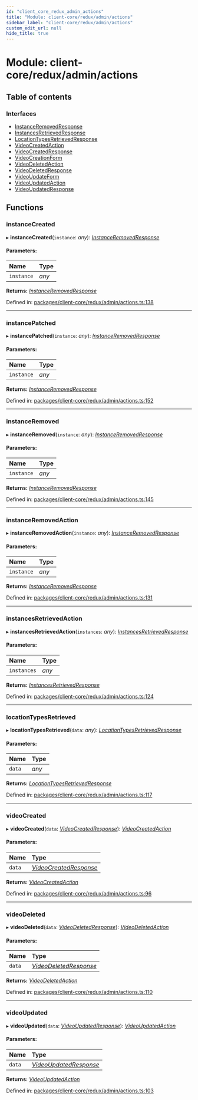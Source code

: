 ```yaml
---
id: "client_core_redux_admin_actions"
title: "Module: client-core/redux/admin/actions"
sidebar_label: "client-core/redux/admin/actions"
custom_edit_url: null
hide_title: true
---
```


# Module: client-core/redux/admin/actions

## Table of contents

### Interfaces

- [InstanceRemovedResponse](../interfaces/client_core_redux_admin_actions.instanceremovedresponse.md)
- [InstancesRetrievedResponse](../interfaces/client_core_redux_admin_actions.instancesretrievedresponse.md)
- [LocationTypesRetrievedResponse](../interfaces/client_core_redux_admin_actions.locationtypesretrievedresponse.md)
- [VideoCreatedAction](../interfaces/client_core_redux_admin_actions.videocreatedaction.md)
- [VideoCreatedResponse](../interfaces/client_core_redux_admin_actions.videocreatedresponse.md)
- [VideoCreationForm](../interfaces/client_core_redux_admin_actions.videocreationform.md)
- [VideoDeletedAction](../interfaces/client_core_redux_admin_actions.videodeletedaction.md)
- [VideoDeletedResponse](../interfaces/client_core_redux_admin_actions.videodeletedresponse.md)
- [VideoUpdateForm](../interfaces/client_core_redux_admin_actions.videoupdateform.md)
- [VideoUpdatedAction](../interfaces/client_core_redux_admin_actions.videoupdatedaction.md)
- [VideoUpdatedResponse](../interfaces/client_core_redux_admin_actions.videoupdatedresponse.md)

## Functions

### instanceCreated

▸ **instanceCreated**(`instance`: *any*): [*InstanceRemovedResponse*](../interfaces/client_core_redux_admin_actions.instanceremovedresponse.md)

#### Parameters:

Name | Type |
:------ | :------ |
`instance` | *any* |

**Returns:** [*InstanceRemovedResponse*](../interfaces/client_core_redux_admin_actions.instanceremovedresponse.md)

Defined in: [packages/client-core/redux/admin/actions.ts:138](https://github.com/xr3ngine/xr3ngine/blob/5a0f83ed8/packages/client-core/redux/admin/actions.ts#L138)

___

### instancePatched

▸ **instancePatched**(`instance`: *any*): [*InstanceRemovedResponse*](../interfaces/client_core_redux_admin_actions.instanceremovedresponse.md)

#### Parameters:

Name | Type |
:------ | :------ |
`instance` | *any* |

**Returns:** [*InstanceRemovedResponse*](../interfaces/client_core_redux_admin_actions.instanceremovedresponse.md)

Defined in: [packages/client-core/redux/admin/actions.ts:152](https://github.com/xr3ngine/xr3ngine/blob/5a0f83ed8/packages/client-core/redux/admin/actions.ts#L152)

___

### instanceRemoved

▸ **instanceRemoved**(`instance`: *any*): [*InstanceRemovedResponse*](../interfaces/client_core_redux_admin_actions.instanceremovedresponse.md)

#### Parameters:

Name | Type |
:------ | :------ |
`instance` | *any* |

**Returns:** [*InstanceRemovedResponse*](../interfaces/client_core_redux_admin_actions.instanceremovedresponse.md)

Defined in: [packages/client-core/redux/admin/actions.ts:145](https://github.com/xr3ngine/xr3ngine/blob/5a0f83ed8/packages/client-core/redux/admin/actions.ts#L145)

___

### instanceRemovedAction

▸ **instanceRemovedAction**(`instance`: *any*): [*InstanceRemovedResponse*](../interfaces/client_core_redux_admin_actions.instanceremovedresponse.md)

#### Parameters:

Name | Type |
:------ | :------ |
`instance` | *any* |

**Returns:** [*InstanceRemovedResponse*](../interfaces/client_core_redux_admin_actions.instanceremovedresponse.md)

Defined in: [packages/client-core/redux/admin/actions.ts:131](https://github.com/xr3ngine/xr3ngine/blob/5a0f83ed8/packages/client-core/redux/admin/actions.ts#L131)

___

### instancesRetrievedAction

▸ **instancesRetrievedAction**(`instances`: *any*): [*InstancesRetrievedResponse*](../interfaces/client_core_redux_admin_actions.instancesretrievedresponse.md)

#### Parameters:

Name | Type |
:------ | :------ |
`instances` | *any* |

**Returns:** [*InstancesRetrievedResponse*](../interfaces/client_core_redux_admin_actions.instancesretrievedresponse.md)

Defined in: [packages/client-core/redux/admin/actions.ts:124](https://github.com/xr3ngine/xr3ngine/blob/5a0f83ed8/packages/client-core/redux/admin/actions.ts#L124)

___

### locationTypesRetrieved

▸ **locationTypesRetrieved**(`data`: *any*): [*LocationTypesRetrievedResponse*](../interfaces/client_core_redux_admin_actions.locationtypesretrievedresponse.md)

#### Parameters:

Name | Type |
:------ | :------ |
`data` | *any* |

**Returns:** [*LocationTypesRetrievedResponse*](../interfaces/client_core_redux_admin_actions.locationtypesretrievedresponse.md)

Defined in: [packages/client-core/redux/admin/actions.ts:117](https://github.com/xr3ngine/xr3ngine/blob/5a0f83ed8/packages/client-core/redux/admin/actions.ts#L117)

___

### videoCreated

▸ **videoCreated**(`data`: [*VideoCreatedResponse*](../interfaces/client_core_redux_admin_actions.videocreatedresponse.md)): [*VideoCreatedAction*](../interfaces/client_core_redux_admin_actions.videocreatedaction.md)

#### Parameters:

Name | Type |
:------ | :------ |
`data` | [*VideoCreatedResponse*](../interfaces/client_core_redux_admin_actions.videocreatedresponse.md) |

**Returns:** [*VideoCreatedAction*](../interfaces/client_core_redux_admin_actions.videocreatedaction.md)

Defined in: [packages/client-core/redux/admin/actions.ts:96](https://github.com/xr3ngine/xr3ngine/blob/5a0f83ed8/packages/client-core/redux/admin/actions.ts#L96)

___

### videoDeleted

▸ **videoDeleted**(`data`: [*VideoDeletedResponse*](../interfaces/client_core_redux_admin_actions.videodeletedresponse.md)): [*VideoDeletedAction*](../interfaces/client_core_redux_admin_actions.videodeletedaction.md)

#### Parameters:

Name | Type |
:------ | :------ |
`data` | [*VideoDeletedResponse*](../interfaces/client_core_redux_admin_actions.videodeletedresponse.md) |

**Returns:** [*VideoDeletedAction*](../interfaces/client_core_redux_admin_actions.videodeletedaction.md)

Defined in: [packages/client-core/redux/admin/actions.ts:110](https://github.com/xr3ngine/xr3ngine/blob/5a0f83ed8/packages/client-core/redux/admin/actions.ts#L110)

___

### videoUpdated

▸ **videoUpdated**(`data`: [*VideoUpdatedResponse*](../interfaces/client_core_redux_admin_actions.videoupdatedresponse.md)): [*VideoUpdatedAction*](../interfaces/client_core_redux_admin_actions.videoupdatedaction.md)

#### Parameters:

Name | Type |
:------ | :------ |
`data` | [*VideoUpdatedResponse*](../interfaces/client_core_redux_admin_actions.videoupdatedresponse.md) |

**Returns:** [*VideoUpdatedAction*](../interfaces/client_core_redux_admin_actions.videoupdatedaction.md)

Defined in: [packages/client-core/redux/admin/actions.ts:103](https://github.com/xr3ngine/xr3ngine/blob/5a0f83ed8/packages/client-core/redux/admin/actions.ts#L103)
